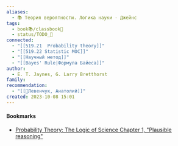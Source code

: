 ```yaml
---
aliases:
  - 📚 Теория вероятности. Логика науки - Джейнс
tags:
  - book📚/classbook📖
  - status/TODO_🌱
connected:
  - "[[519.21  Probability theory]]"
  - "[[519.22 Statistic MOC]]"
  - "[[Научный метод]]"
  - "[[Bayes' Rule|Формула Байеса]]"
author:
  - E. T. Jaynes, G. Larry Bretthorst
family: 
recommendation:
  - "[[👤Левенчук, Анатолий]]"
created: 2023-10-08 15:01
---
```









#### Bookmarks
- [Probability Theory: The Logic of Science Chapter 1, "Plausible reasoning"](https://www.youtube.com/watch?v=P6P1rjJuD_M)




